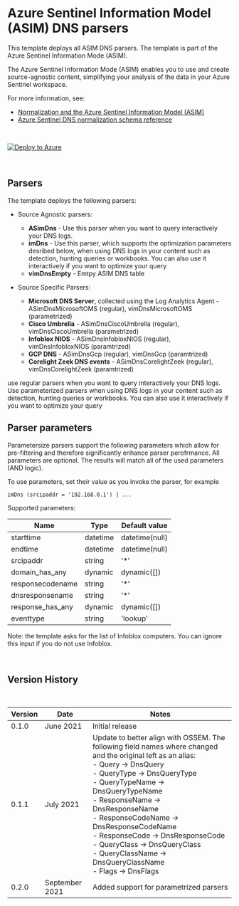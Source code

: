 # Azure Sentinel Information Model (ASIM) DNS parsers 

This template deploys all ASIM DNS parsers. The template is part of the Azure Sentinel Information Mode (ASIM).

The Azure Sentinel Information Mode (ASIM) enables you to use and create source-agnostic content, simplifying your analysis of the data in your Azure Sentinel workspace.

For more information, see:

- [Normalization and the Azure Sentinel Information Model (ASIM)](https://aka.ms/AzSentinelNormalization)
- [Azure Sentinel DNS normalization schema reference](https://aka.ms/AzSentinelDnsDoc)

<br>

[![Deploy to Azure](https://aka.ms/deploytoazurebutton)](https://aka.ms/AzSentinelDnsARM)

<br>

## Parsers

The template deploys the following parsers:

* Source Agnostic parsers:
  * **ASimDns** - Use this parser when you want to query interactively your DNS logs.
  * **imDns** - Use this parser, which supports the optimization parameters desribed below, when using DNS logs in your content such as detection, hunting queries or workbooks. You can also use it interactively if you want to optimize your query 
  * **vimDnsEmpty** - Emtpy ASIM DNS table

* Source Specific Parsers:
  * **Microsoft DNS Server**, collected using the Log Analytics Agent - ASimDnsMicrosoftOMS (regular), vimDnsMicrosoftOMS (parametrized)
  * **Cisco Umbrella** - ASimDnsCiscoUmbrella (regular), vimDnsCiscoUmbrella (parametrized)
  * **Infoblox NIOS** - ASimDnsInfobloxNIOS (regular), vimDnsInfobloxNIOS (paramtrized)
  * **GCP DNS** - ASimDnsGcp (regular), vimDnsGcp  (paramtrized)
  * **Corelight Zeek DNS events** - ASimDnsCorelightZeek (regular), vimDnsCorelightZeek  (paramtrized)

use regular parsers when you want to query interactively your DNS logs. Use parameterized parsers when using DNS logs in your content such as detection, hunting queries or workbooks. You can also use it interactively if you want to optimize your query

## Parser parameters

Parametersize parsers support the following parameters which allow for pre-filtering and therefore significantly enhance parser perofrmance. All parameters are optional. The results will match all of the used parameters (AND logic).

To use parameters, set their value as you invoke the parser, for example

`imDns (srcipaddr = '192.168.0.1') | ...`

Supported parameters: 

| Name     | Type      | Default value |
|----------|-----------|---------------|
| starttime|  datetime | datetime(null)|
|  endtime |  datetime | datetime(null) |
|  srcipaddr |  string | '*' |
|  domain_has_any|  dynamic | dynamic([]) |
|  responsecodename |  string | '*' |
|  dnsresponsename |  string | '*' |
|  response_has_any|  dynamic| dynamic([])|
|  eventtype|  string | 'lookup' |


Note: the template asks for the list of Infoblox computers. You can ignore this input if you do not use Infoblox.  

<br>

## Version History

<br>

| Version | Date | Notes |
|---------|-----------|------|
| 0.1.0 | June 2021 | Initial release |
| 0.1.1 | July 2021 | Update to better align with OSSEM. The following field names where changed and the original left as an alias:<br> - Query -> DnsQuery<br> - QueryType -> DnsQueryType<br> - QueryTypeName -> DnsQueryTypeName<br> - ResponseName -> DnsResponseName<br> - ResponseCodeName -> DnsResponseCodeName<br> - ResponseCode -> DnsResponseCode<br> - QueryClass -> DnsQueryClass<br> - QueryClassName -> DnsQueryClassName<br> - Flags -> DnsFlags |
| 0.2.0 | September 2021 | Added support for parametrized parsers |


